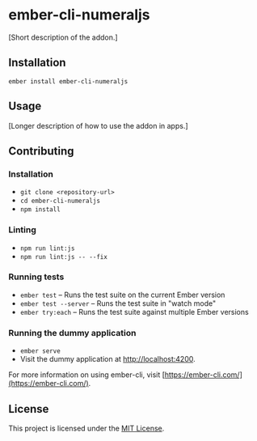 ember-cli-numeraljs
==============================================================================

[Short description of the addon.]

Installation
------------------------------------------------------------------------------

```
ember install ember-cli-numeraljs
```


Usage
------------------------------------------------------------------------------

[Longer description of how to use the addon in apps.]


Contributing
------------------------------------------------------------------------------

### Installation

* `git clone <repository-url>`
* `cd ember-cli-numeraljs`
* `npm install`

### Linting

* `npm run lint:js`
* `npm run lint:js -- --fix`

### Running tests

* `ember test` – Runs the test suite on the current Ember version
* `ember test --server` – Runs the test suite in "watch mode"
* `ember try:each` – Runs the test suite against multiple Ember versions

### Running the dummy application

* `ember serve`
* Visit the dummy application at [http://localhost:4200](http://localhost:4200).

For more information on using ember-cli, visit [https://ember-cli.com/](https://ember-cli.com/).

License
------------------------------------------------------------------------------

This project is licensed under the [MIT License](LICENSE.md).
